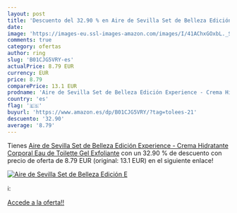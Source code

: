 ```yaml
---
layout: post
title: 'Descuento del 32.90 % en Aire de Sevilla Set de Belleza Edición E'
date: 
image: 'https://images-eu.ssl-images-amazon.com/images/I/41AChxGOxbL._SL200_.jpg'
comments: true
category: ofertas
author: ring
slug: 'B01CJG5VRY-es'
actualPrice: 8.79 EUR
currency: EUR
price: 8.79
comparePrice: 13.1 EUR
prodname: 'Aire de Sevilla Set de Belleza Edición Experience - Crema Hidratante Corporal  Eau de Toilette  Gel Exfoliante'
country: 'es'
flag: '🇪🇸'
buyurl: 'https://www.amazon.es/dp/B01CJG5VRY/?tag=tolees-21'
descuento: '32.90'
average: '8.79'
---
```


Tienes [Aire de Sevilla Set de Belleza Edición Experience - Crema Hidratante Corporal  Eau de Toilette  Gel Exfoliante](https://www.amazon.es/dp/B01CJG5VRY/?tag=tolees-21) con un 32.90 % de descuento con precio de oferta de 8.79 EUR (original: 13.1 EUR) en el siguiente enlace!

[![Aire de Sevilla Set de Belleza Edición E](https://images-eu.ssl-images-amazon.com/images/I/41AChxGOxbL._SL200_.jpg)](https://www.amazon.es/dp/B01CJG5VRY/?tag=tolees-21)

ℹ️:


[Accede a la oferta!!](https://www.amazon.es/dp/B01CJG5VRY/?tag=tolees-21)
